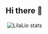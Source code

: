 ## Hi there 👋

<p>&nbsp;<img align="center" src="https://github-readme-stats.zohan.tech/api?username=TheWilli67&show_icons=true&locale=en&theme=tokyonight
" alt="LilaLio stats" /></p>
<!--
**TheWilli67/TheWilli67** is a ✨ _special_ ✨ repository because its `README.md` (this file) appears on your GitHub profile.

Here are some ideas to get you started:

- 🔭 I’m currently working on ...
- 🌱 I’m currently learning ...
- 👯 I’m looking to collaborate on ...
- 🤔 I’m looking for help with ...
- 💬 Ask me about ...
- 📫 How to reach me: ...
- 😄 Pronouns: ...
- ⚡ Fun fact: ...
-->
